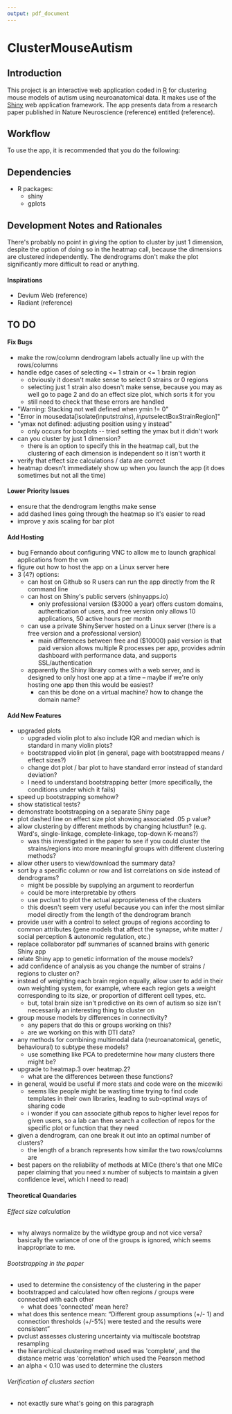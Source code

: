 ```yaml
---
output: pdf_document
---
```

# ClusterMouseAutism

## Introduction

This project is an interactive web application coded in [R][1] for clustering mouse models of autism using neuroanatomical data.  It makes use of the [Shiny][2] web application framework.  The app presents data from a research paper published in Nature Neuroscience (reference) entitled <insert paper title> (reference).  

## Workflow

To use the app, it is recommended that you do the following:

## Dependencies

- R packages:
    - shiny
    - gplots

## Development Notes and Rationales

There's probably no point in giving the option to cluster by just 1 dimension, despite the option of doing so in the heatmap call, because the dimensions are clustered independently.  The dendrograms don't make the plot significantly more difficult to read or anything.

#### Inspirations

- Devium Web (reference)
- Radiant (reference)


## TO DO

#### Fix Bugs

- make the row/column dendrogram labels actually line up with the rows/columns
- handle edge cases of selecting <= 1 strain or <= 1 brain region
    - obviously it doesn't make sense to select 0 strains or 0 regions
    - selecting just 1 strain also doesn't make sense, because you may as well go to page 2 and do an effect size plot, which sorts it for you
    - still need to check that these errors are handled
- "Warning: Stacking not well defined when ymin != 0"
- "Error in mousedata[isolate(input$strains), input$selectBoxStrainRegion]"
- "ymax not defined: adjusting position using y instead"
    - only occurs for boxplots -- tried setting the ymax but it didn't work
- can you cluster by just 1 dimension?
    - there is an option to specify this in the heatmap call, but the clustering of each dimension is independent so it isn't worth it
- verify that effect size calculations / data are correct
- heatmap doesn't immediately show up when you launch the app (it does sometimes but not all the time)

#### Lower Priority Issues

- ensure that the dendrogram lengths make sense
- add dashed lines going through the heatmap so it's easier to read
- improve y axis scaling for bar plot

#### Add Hosting

- bug Fernando about configuring VNC to allow me to launch graphical applications from the vm
- figure out how to host the app on a Linux server here
- 3 (4?) options:
    - can host on Github so R users can run the app directly from the R command line
    - can host on Shiny's public servers (shinyapps.io)
        - only professional version ($3000 a year) offers custom domains, authentication of users, and free version only allows 10 applications, 50 active hours per month
    - can use a private ShinyServer hosted on a Linux server (there is a free version and a professional version)
        - main differences between free and ($10000) paid version is that paid version allows multiple R processes per app, provides admin dashboard with performance data, and supports SSL/authentication
    - apparently the Shiny library comes with a web server, and is designed to only host one app at a time – maybe if we're only hosting one app then this would be easiest?
        - can this be done on a virtual machine?  how to change the domain name?
        
#### Add New Features

- upgraded plots
    - upgraded violin plot to also include IQR and median which is standard in many violin plots?
    - bootstrapped violin plot (in general, page with bootstrapped means / effect sizes?)
    - change dot plot / bar plot to have standard error instead of standard deviation?
    - I need to understand bootstrapping better (more specifically, the conditions under which it fails)
- speed up bootstrapping somehow?
- show statistical tests?
- demonstrate bootstrapping on a separate Shiny page
- plot dashed line on effect size plot showing associated .05 p value?
- allow clustering by different methods by changing hclustfun?  (e.g. Ward's, single-linkage, complete-linkage, top-down K-means?)
    - was this investigated in the paper to see if you could cluster the strains/regions into more meaningful groups with different clustering methods?
- allow other users to view/download the summary data?
- sort by a specific column or row and list correlations on side instead of dendrograms?
    - might be possible by supplying an argument to reorderfun
    - could be more interpretable by others
    - use pvclust to plot the actual appropriateness of the clusters
    - this doesn't seem very useful because you can infer the most similar model directly from the length of the dendrogram branch
- provide user with a control to select groups of regions according to common attributes (gene models that affect the synapse, white matter / social perception & autonomic regulation, etc.)
- replace collaborator pdf summaries of scanned brains with generic Shiny app
- relate Shiny app to genetic information of the mouse models?
- add confidence of analysis as you change the number of strains / regions to cluster on?
- instead of weighting each brain region equally, allow user to add in their own weighting system, for example, where each region gets a weight corresponding to its size, or proportion of different cell types, etc.
    - but, total brain size isn't predictive on its own of autism so size isn't necessarily an interesting thing to cluster on
- group mouse models by differences in connectivity?
    - any papers that do this or groups working on this?
    - are we working on this with DTI data?
- any methods for combining multimodal data (neuroanatomical, genetic, behavioural) to subtype these models?
    - use something like PCA to predetermine how many clusters there might be?
- upgrade to heatmap.3 over heatmap.2?
    - what are the differences between these functions?
- in general, would be useful if more stats and code were on the micewiki
    - seems like people might be wasting time trying to find code templates in their own libraries, leading to sub-optimal ways of sharing code
    - i wonder if you can associate github repos to higher level repos for given users, so a lab can then search a collection of repos for the specific plot or function that they need
- given a dendrogram, can one break it out into an optimal number of clusters?
    - the length of a branch represents how similar the two rows/columns are
- best papers on the reliability of methods at MICe (there's that one MICe paper claiming that you need x number of subjects to maintain a given confidence level, which I need to read)

#### Theoretical Quandaries

###### Effect size calculation

- why always normalize by the wildtype group and not vice versa?  basically the variance of one of the groups is ignored, which seems inappropriate to me.

###### Bootstrapping in the paper

- used to determine the consistency of the clustering in the paper
- bootstrapped and calculated how often regions / groups were connected with each other
    - what does 'connected' mean here?
- what does this sentence mean: “Different group assumptions (+/- 1) and connection thresholds (+/-5%)  were tested and the results were consistent”
- pvclust assesses clustering uncertainty via multiscale bootstrap resampling
- the hierarchical clustering method used was 'complete', and the distance metric was 'correlation' which used the Pearson method
- an alpha < 0.10 was used to determine the clusters

###### Verification of clusters section

- not exactly sure what's going on this paragraph

<!---
References
-->
[1]: http://www.r-project.org/
[2]: http://shiny.rstudio.com/